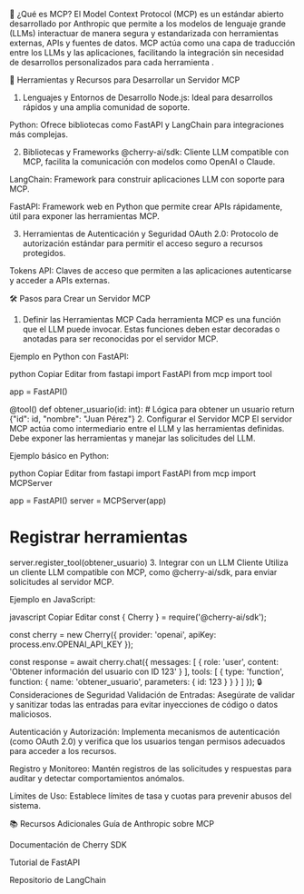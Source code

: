 
🧠 ¿Qué es MCP?
El Model Context Protocol (MCP) es un estándar abierto desarrollado por Anthropic que permite a los modelos de lenguaje grande (LLMs) interactuar de manera segura y estandarizada con herramientas externas, APIs y fuentes de datos. MCP actúa como una capa de traducción entre los LLMs y las aplicaciones, facilitando la integración sin necesidad de desarrollos personalizados para cada herramienta .

🧰 Herramientas y Recursos para Desarrollar un Servidor MCP
1. Lenguajes y Entornos de Desarrollo
Node.js: Ideal para desarrollos rápidos y una amplia comunidad de soporte.

Python: Ofrece bibliotecas como FastAPI y LangChain para integraciones más complejas.

2. Bibliotecas y Frameworks
@cherry-ai/sdk: Cliente LLM compatible con MCP, facilita la comunicación con modelos como OpenAI o Claude.

LangChain: Framework para construir aplicaciones LLM con soporte para MCP.

FastAPI: Framework web en Python que permite crear APIs rápidamente, útil para exponer las herramientas MCP.

3. Herramientas de Autenticación y Seguridad
OAuth 2.0: Protocolo de autorización estándar para permitir el acceso seguro a recursos protegidos.

Tokens API: Claves de acceso que permiten a las aplicaciones autenticarse y acceder a APIs externas.

🛠️ Pasos para Crear un Servidor MCP
1. Definir las Herramientas MCP
Cada herramienta MCP es una función que el LLM puede invocar. Estas funciones deben estar decoradas o anotadas para ser reconocidas por el servidor MCP.

Ejemplo en Python con FastAPI:

python
Copiar
Editar
from fastapi import FastAPI
from mcp import tool

app = FastAPI()

@tool()
def obtener_usuario(id: int):
    # Lógica para obtener un usuario
    return {"id": id, "nombre": "Juan Pérez"}
2. Configurar el Servidor MCP
El servidor MCP actúa como intermediario entre el LLM y las herramientas definidas. Debe exponer las herramientas y manejar las solicitudes del LLM.

Ejemplo básico en Python:

python
Copiar
Editar
from fastapi import FastAPI
from mcp import MCPServer

app = FastAPI()
server = MCPServer(app)

# Registrar herramientas
server.register_tool(obtener_usuario)
3. Integrar con un LLM Cliente
Utiliza un cliente LLM compatible con MCP, como @cherry-ai/sdk, para enviar solicitudes al servidor MCP.

Ejemplo en JavaScript:

javascript
Copiar
Editar
const { Cherry } = require('@cherry-ai/sdk');

const cherry = new Cherry({
  provider: 'openai',
  apiKey: process.env.OPENAI_API_KEY
});

const response = await cherry.chat({
  messages: [
    {
      role: 'user',
      content: 'Obtener información del usuario con ID 123'
    }
  ],
  tools: [
    {
      type: 'function',
      function: {
        name: 'obtener_usuario',
        parameters: { id: 123 }
      }
    }
  ]
});
🔒 Consideraciones de Seguridad
Validación de Entradas: Asegúrate de validar y sanitizar todas las entradas para evitar inyecciones de código o datos maliciosos.

Autenticación y Autorización: Implementa mecanismos de autenticación (como OAuth 2.0) y verifica que los usuarios tengan permisos adecuados para acceder a los recursos.

Registro y Monitoreo: Mantén registros de las solicitudes y respuestas para auditar y detectar comportamientos anómalos.

Límites de Uso: Establece límites de tasa y cuotas para prevenir abusos del sistema.

📚 Recursos Adicionales
Guía de Anthropic sobre MCP

Documentación de Cherry SDK

Tutorial de FastAPI

Repositorio de LangChain

